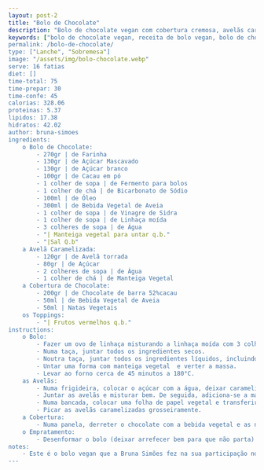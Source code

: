 ```yaml
---
layout: post-2
title: "Bolo de Chocolate"
description: "Bolo de chocolate vegan com cobertura cremosa, avelãs caramelizadas e frutos vermelhos"
keywords: ["bolo de chocolate vegan, receita de bolo vegan, bolo de chocolate fácil, sobremesa vegana, bolo sem lactose, receitas de sobremesas saudáveis, Bolo de chocolate vegan, Receita de bolo vegan, Bolo sem lactose, Sobremesa vegana, Bolo de chocolate fácil, Receita de bolo de chocolate vegan com cobertura cremosa, Como fazer bolo vegano com avelãs caramelizadas, Bolo sem ovos e sem leite com chocolate e frutos vermelhos, Receita de sobremesa vegana saudável e deliciosa, Bolo vegano de chocolate para ocasiões especiais, Como preparar bolo de chocolate sem lactose e sem ovos, Receita de bolo com cacau e cobertura brilhante, Sobremesa sem ingredientes de origem animal, Avelãs caramelizadas em receitas veganas, Cobertura de chocolate vegano, Receita económica de bolo de chocolate, Sobremesa vegana para festas, Bolo com linhaça como substituto de ovo, Frutos vermelhos em sobremesas veganas, Como usar bebida vegetal em bolos, Prato vegan inspirado no MasterChef, Textura cremosa em bolos veganos]
permalink: /bolo-de-chocolate/
type: ["Lanche", "Sobremesa"]
image: "/assets/img/bolo-chocolate.webp"
serve: 16 fatias
diet: []
time-total: 75
time-prepar: 30 
time-confe: 45 
calorias: 328.06
proteinas: 5.37
lipidos: 17.38
hidratos: 42.02
author: bruna-simoes
ingredients:
    o Bolo de Chocolate:
        - 270gr | de Farinha 
        - 130gr | de Açúcar Mascavado 
        - 130gr | de Açúcar branco 
        - 100gr | de Cacau em pó 
        - 1 colher de sopa | de Fermento para bolos 
        - 1 colher de chá | de Bicarbonato de Sódio
        - 100ml | de Óleo 
        - 300ml | de Bebida Vegetal de Aveia 
        - 1 colher de sopa | de Vinagre de Sidra 
        - 1 colher de sopa | de Linhaça moída
        - 3 colheres de sopa | de Água
        - "| Manteiga vegetal para untar q.b."
        - "|Sal Q.b"
    a Avelã Caramelizada:
        - 120gr | de Avelã torrada 
        - 80gr | de Açúcar
        - 2 colheres de sopa | de Água
        - 1 colher de chá | de Manteiga Vegetal 
    a Cobertura de Chocolate:
        - 200gr | de Chocolate de barra 52%cacau 
        - 50ml | de Bebida Vegetal de Aveia 
        - 50ml | Natas Vegetais 
    os Toppings:
        - "| Frutos vermelhos q.b."
instructions:
    o Bolo:
        - Fazer um ovo de linhaça misturando a linhaça moída com 3 colheres de sopa de água e deixar repousar durante 5 minutas até obter uma textura gelatinosa. 
        - Numa taça, juntar todos os ingredientes secos.
        - Noutra taça, juntar todos os ingredientes líquidos, incluindo o ovo de linhaça. Depois de bem misturado, juntar os líquidos aos secos e misturar levemente até obter uma textura homogénea.
        - Untar uma forma com manteiga vegetal  e verter a massa.
        - Levar ao forno cerca de 45 minutos a 180°C. 
    as Avelãs:
        - Numa frigideira, colocar o açúcar com a água, deixar caramelizar envolvendo sempre muito bem para que o caramelo não torre.
        - Juntar as avelãs e misturar bem. De seguida, adiciona-se a manteiga e mexe-se bem.
        - Numa bancada, colocar uma folha de papel vegetal e transferir o preparado das avelãs, espalhando bem para que arrefeça.
        - Picar as avelãs caramelizadas grosseiramente.
    a Cobertura:
        - Numa panela, derreter o chocolate com a bebida vegetal e as natas até obter um creme homogéneo e brilhante.
    o Empratamento:
        - Desenformar o bolo (deixar arrefecer bem para que não parta) e cobrir o bolo com o chocolate, juntar as avelãs caramelizadas por cima e os frutos vermelhos.
notes:
    - Este é o bolo vegan que a Bruna Simões fez na sua participação no marsterchef. Receita original está disponivel no [site da rtp](https://media.rtp.pt/masterchef/memoria-de-chocolate-vegan/)
---
```

